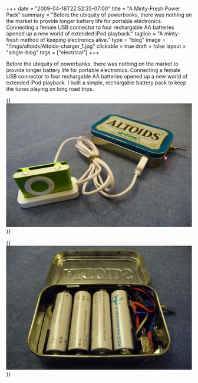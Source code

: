+++
date = "2009-04-16T22:52:25-07:00"
title = "A Minty-Fresh Power Pack"
summary = "Before the ubiquity of powerbanks, there was nothing on the market to provide longer battery life for portable electronics. Connecting a female USB connector to four rechargable AA batteries opened up a new world of extended iPod playback."
tagline = "A minty-fresh method of keeping electronics alive."
type = "blog"
image = "/imgs/altoids/Altoids-charger_1.jpg"
clickable = true
draft = false
layout = "single-blog"
tags = ["electrical"]
+++

Before the ubiquity of powerbanks, there was nothing on the market to provide longer battery life for portable electronics. Connecting a female USB connector to four rechargable AA batteries opened up a new world of extended iPod playback. I built a simple, rechargable battery pack to keep the tunes playing on long road trips.

{{<img caption="The iPod is alive!"
src="/imgs/altoids/Altoids-charger_2.jpg" >}}

{{<img caption="President's Choice rechargable batteries and some janky wiring is all it took."
src="/imgs/altoids/Altoids-charger_3.jpg" >}}